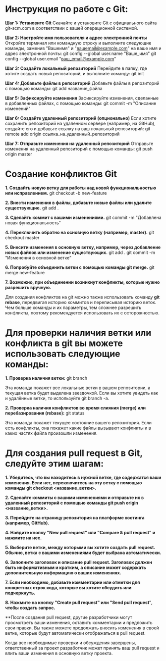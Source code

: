 # **Инструкция по работе с Git:**

**Шаг 1: Установите Git**
Скачайте и установите Git с официального сайта git-scm.com в соответствии с вашей операционной системой.

**Шаг 2: Настройте имя пользователя и адрес электронной почты**
Откройте терминал или командную строку и выполните следующие команды, заменив "Вашеимя" и "вашemail@example.com" на ваше имя и адрес электронной почты:
    git config --global user.name "Ваше_имя"
        git config --global user.email "ваш_email@example.com"


**Шаг 3: Создайте локальный репозиторий**
Перейдите в папку, где хотите создать новый репозиторий, и выполните команду:
    git init


**Шаг 4: Добавьте файлы в репозиторий**
Добавьте файлы в репозиторий с помощью команды:
    git add название_файла


**Шаг 5: Зафиксируйте изменения**
Зафиксируйте изменения, сделанные в добавленных файлах, с помощью команды:
    git commit -m "Описание изменений"


**Шаг 6: Создайте удаленный репозиторий (опционально)**
Если хотите сохранить репозиторий на удаленном сервере (например, на GitHub), создайте его и добавьте ссылку на ваш локальный репозиторий:
    git remote add origin ссылка_на_удаленный_репозиторий


**Шаг 7: Отправьте изменения на удаленный репозиторий**
Отправьте изменения на удаленный репозиторий с помощью команды:
    git push origin master


# Создание конфликтов Git

**1. Создайть новую ветку для работы над новой функциональностью или исправлением.**
      git checkout -b new-feature
   

**2. Внести изменения в файлы, добавьте новые файлы или удалите существующие.**
      git add .
   

**3. Сделайть коммит с вашими изменениями.**
      git commit -m "Добавлена новая функциональность"
   

**4. Переключить обратно на основную ветку (например, master).**
      git checkout master
   

**5. Внесити изменения в основную ветку, например, через добавление новых файлов или изменение существующих.**
    git add .
        git commit -m "Изменения в основной ветке"
   

**6. Попробуйте объединить ветки с помощью команды git merge.**
 git merge new-feature
   

**7. Возможно, при объединении возникнут конфликты, которые нужно разрешить вручную.**

Для создания конфликтов на git можно также использовать команду **git rebase**, передвигая историю коммитов и переписывая историю веток. Чем больше команды и их параметры, тем сложнее разрешить конфликты, поэтому рекомендуется использовать их с осторожностью.

# Для проверки наличия ветки или конфликта в git вы можете использовать следующие команды:

**1. Проверка наличия ветки:**
      git branch
   
   Эта команда покажет все локальные ветки в вашем репозитории, а текущая ветка будет выделена звездочкой. Если вы хотите увидеть как и удалённые ветки, то используйте git branch -a.

**2. Проверка наличия конфликтов во время слияния (merge) или перебазирования (rebase):**
      git status
   
   Эта команда покажет текущее состояние вашего репозитория. Если есть конфликты, она покажет какие файлы вызывают конфликты и в каких частях файла произошли изменения.

# Для создания pull request в Git, следуйте этим шагам:

**1. Убедитесь, что вы находитесь в нужной ветке, где содержатся ваши изменения. Если нет, переключитесь на эту ветку с помощью команды git checkout <название_ветки>.**

**2. Сделайте коммиты с вашими изменениями и отправьте их в удаленный репозиторий с помощью команды git push origin <название_ветки>.**

**3. Перейдите на страницу репозитория на платформе хостинга (например, GitHub).**

**4. Найдите кнопку "New pull request" или "Compare & pull request" и нажмите на нее.**

**5. Выберите ветки, между которыми вы хотите создать pull request. Обычно, ветка с вашими изменениями будет выбрана автоматически.**

**6. Заполните заголовок и описание pull request. Заголовок должен быть информативным и кратким, а описание может содержать дополнительную информацию о ваших изменениях.**

**7. Если необходимо, добавьте комментарии или отметки для конкретных строк кода, которые вы хотите обсудить или подчеркнуть.**

**8. Нажмите на кнопку "Create pull request" или "Send pull request", чтобы создать запрос.**

**После создания pull request, другие разработчики могут просмотреть ваши изменения, оставить комментарии и предложить свои правки. Вы также можете продолжать вносить изменения в своей ветке, которые будут автоматически отображаться в pull request.

Когда все необходимые проверки и обсуждения завершены, ответственный за проект разработчик может принять ваш pull request и влить ваши изменения в основную ветку проекта.